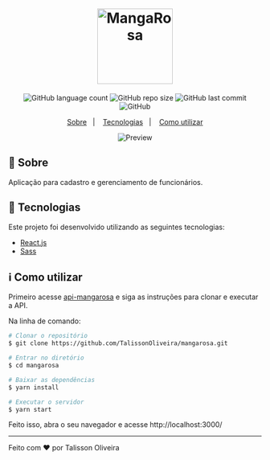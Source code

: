 
<h1 align="center">
  <img width="150px" src="https://ik.imagekit.io/imagens/logo_WHJPeU5c7t.svg" alt="MangaRosa" />
</h1>

<p align="center">
<img alt="GitHub language count" src="https://img.shields.io/github/languages/count/TalissonOliveira/mangarosa?style=flat-square">

<img alt="GitHub repo size" src="https://img.shields.io/github/repo-size/TalissonOliveira/mangarosa?style=flat-square">

<img alt="GitHub last commit" src="https://img.shields.io/github/last-commit/TalissonOliveira/mangarosa?style=flat-square">

<img alt="GitHub" src="https://img.shields.io/github/license/TalissonOliveira/mangarosa?style=flat-square">
</p>

<p align="center">
    <a href="#book-sobre">Sobre</a>&nbsp;&nbsp;&nbsp;|&nbsp;&nbsp;&nbsp;
    <a href="#rocket-tecnologias">Tecnologias</a>&nbsp;&nbsp;&nbsp;|&nbsp;&nbsp;&nbsp;
    <a href="#information_source-como-utilizar">Como utilizar</a>
</p>

<p align="center">
    <img alt="Preview" src="https://ik.imagekit.io/imagens/mangarosa_MXup4H72F.png">
</p>

## :book: Sobre
Aplicação para cadastro e gerenciamento de funcionários.

## :rocket: Tecnologias

Este projeto foi desenvolvido utilizando as seguintes tecnologias:

- [React.js](https://pt-br.reactjs.org/)
- [Sass](https://sass-lang.com/)

## :information_source: Como utilizar
Primeiro acesse [api-mangarosa](https://github.com/TalissonOliveira/api-mangarosa) e siga as instruções para clonar e executar a API.

Na linha de comando:
```bash
# Clonar o repositório
$ git clone https://github.com/TalissonOliveira/mangarosa.git

# Entrar no diretório
$ cd mangarosa

# Baixar as dependências
$ yarn install

# Executar o servidor
$ yarn start
```
Feito isso, abra o seu navegador e acesse http://localhost:3000/

---

Feito com :heart: por Talisson Oliveira
